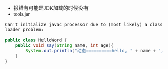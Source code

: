 <font face="SimSun" size=3>

- 报错有可能是JDK加载的时候没有
- tools.jar
~~~
Can't initialize javac processor due to (most likely) a class loader problem:
~~~

~~~HelloWord.java
public class HelloWord {
    public void say(String name, int age){
        System.out.println("动态==========hello, " + name + ", age=" + age);
    }
}
~~~


</font>